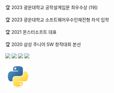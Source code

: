 🏆 2023 광운대학교 공학설계입문 최우수상 (1위)

🏆 2023 광운대학교 소프트웨어우수인재전형 차석 입학

🏆 2021 몬스터소프트 대표

🏆 2020 삼성 주니어 SW 창작대회 본선
 
 <img src="https://img.shields.io/badge/Python-3572A5?style=flat-square&logo=Python&logoColor=FFFFFF"/></a>
  <img src="https://img.shields.io/badge/Flutter-02569B?style=flat-square&logo=flutter&logoColor=FFFFFF"/></a>
  <img src="https://img.shields.io/badge/C%23-239120?style=flat-square&logo=c-sharp&logoColor=FFFFFF"/></a>
  <img src="https://img.shields.io/badge/C++-F34B7D?style=flat-square&logo=c%2B%2B&logoColor=FFFFFF"/></a>
  
  <img src="https://raw.githubusercontent.com/dongweiming/dongweiming/master/assets/python-original.svg" alt="python" width="80" height="80"/>
 
